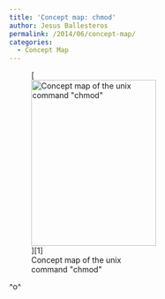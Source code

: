 ```yaml
---
title: 'Concept map: chmod'
author: Jesus Ballesteros
permalink: /2014/06/concept-map/
categories:
  - Concept Map
---
```

<figure id="attachment_7738" style="width: 226px;" class="wp-caption alignnone">[<img class="size-medium wp-image-7738" alt="Concept map  of the unix command &quot;chmod&quot;" src="http://files.software-carpentry.org/training-course/2014/06/IMG_0580_16366-e1403061822822-226x300.jpg" width="226" height="300" />][1]<figcaption class="wp-caption-text">Concept map of the unix command "chmod"</figcaption></figure> 
^o^

 [1]: http://files.software-carpentry.org/training-course/2014/06/IMG_0580_16366-e1403061822822.jpg
